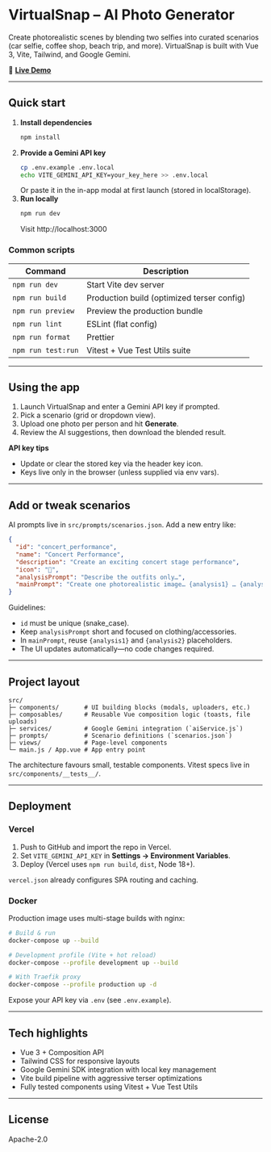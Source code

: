 # VirtualSnap – AI Photo Generator

Create photorealistic scenes by blending two selfies into curated scenarios (car selfie, coffee shop, beach trip, and more). VirtualSnap is built with Vue 3, Vite, Tailwind, and Google Gemini.

🚀 **[Live Demo](https://virtualsnap-rvhrzld.vercel.app/)**

---

## Quick start

1. **Install dependencies**
   ```bash
   npm install
   ```
2. **Provide a Gemini API key**
   ```bash
   cp .env.example .env.local
   echo VITE_GEMINI_API_KEY=your_key_here >> .env.local
   ```
   Or paste it in the in-app modal at first launch (stored in localStorage).
3. **Run locally**
   ```bash
   npm run dev
   ```
   Visit http://localhost:3000

### Common scripts

| Command | Description |
| --- | --- |
| `npm run dev` | Start Vite dev server |
| `npm run build` | Production build (optimized terser config) |
| `npm run preview` | Preview the production bundle |
| `npm run lint` | ESLint (flat config) |
| `npm run format` | Prettier |
| `npm run test:run` | Vitest + Vue Test Utils suite |

---

## Using the app

1. Launch VirtualSnap and enter a Gemini API key if prompted.
2. Pick a scenario (grid or dropdown view).
3. Upload one photo per person and hit **Generate**.
4. Review the AI suggestions, then download the blended result.

**API key tips**
- Update or clear the stored key via the header key icon.
- Keys live only in the browser (unless supplied via env vars).

---

## Add or tweak scenarios

AI prompts live in `src/prompts/scenarios.json`. Add a new entry like:

```json
{
  "id": "concert_performance",
  "name": "Concert Performance",
  "description": "Create an exciting concert stage performance",
  "icon": "🎤",
  "analysisPrompt": "Describe the outfits only…",
  "mainPrompt": "Create one photorealistic image… {analysis1} … {analysis2} …"
}
```

Guidelines:
- `id` must be unique (snake_case).
- Keep `analysisPrompt` short and focused on clothing/accessories.
- In `mainPrompt`, reuse `{analysis1}` and `{analysis2}` placeholders.
- The UI updates automatically—no code changes required.

---

## Project layout

```
src/
├─ components/       # UI building blocks (modals, uploaders, etc.)
├─ composables/      # Reusable Vue composition logic (toasts, file uploads)
├─ services/         # Google Gemini integration (`aiService.js`)
├─ prompts/          # Scenario definitions (`scenarios.json`)
├─ views/            # Page-level components
└─ main.js / App.vue # App entry point
```

The architecture favours small, testable components. Vitest specs live in `src/components/__tests__/`.

---

## Deployment

### Vercel

1. Push to GitHub and import the repo in Vercel.
2. Set `VITE_GEMINI_API_KEY` in **Settings → Environment Variables**.
3. Deploy (Vercel uses `npm run build`, `dist`, Node 18+).

`vercel.json` already configures SPA routing and caching.

### Docker

Production image uses multi-stage builds with nginx:

```bash
# Build & run
docker-compose up --build

# Development profile (Vite + hot reload)
docker-compose --profile development up --build

# With Traefik proxy
docker-compose --profile production up -d
```

Expose your API key via `.env` (see `.env.example`).

---

## Tech highlights

- Vue 3 + Composition API
- Tailwind CSS for responsive layouts
- Google Gemini SDK integration with local key management
- Vite build pipeline with aggressive terser optimizations
- Fully tested components using Vitest + Vue Test Utils

---

## License

Apache-2.0
